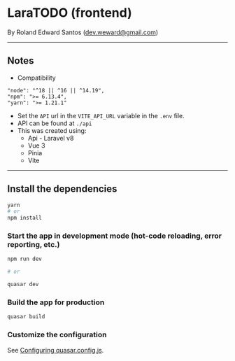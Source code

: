 # LaraTODO (frontend)

By Roland Edward Santos (dev.weward@gmail.com)


---

## Notes


- Compatibility

```
"node": "^18 || ^16 || ^14.19",
"npm": ">= 6.13.4",
"yarn": ">= 1.21.1"
```

- Set the `API` url in the `VITE_API_URL` variable in the `.env` file.
- API can be found at `./api`
- This was created using:
  - Api - Laravel v8
  - Vue 3
  - Pinia
  - Vite

---
## Install the dependencies
```bash
yarn
# or
npm install
```

### Start the app in development mode (hot-code reloading, error reporting, etc.)
```bash
npm run dev

# or

quasar dev
```


### Build the app for production
```bash
quasar build
```

### Customize the configuration
See [Configuring quasar.config.js](https://v2.quasar.dev/quasar-cli-vite/quasar-config-js).
